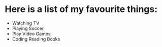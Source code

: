 # Here is a list of my favourite things:
- Watching TV
- Playing Soccer
- Play Video Games
- Coding 
Reading Books
